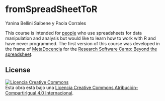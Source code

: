 # fromSpreadSheetToR

Yanina Bellini Saibene y Paola Corrales

This course is intended for [people](personas.html) who use spreadsheets for data manipulation and analysis but would like to learn how to work with R and have never programmed. The first version of this course was developed in the frame of [MetaDocencia](https://www.metadocencia.org/) for the [Research Software Camp: Beyond the spreadsheet](https://www.software.ac.uk/RSCamp-beyond-spreadsheet).


## License

<a rel="license" href="http://creativecommons.org/licenses/by-sa/4.0/"><img alt="Licencia Creative Commons" style="border-width:0" src="https://i.creativecommons.org/l/by-sa/4.0/88x31.png" /></a><br />Esta obra está bajo una <a rel="license" href="http://creativecommons.org/licenses/by-sa/4.0/">Licencia Creative Commons Atribución-CompartirIgual 4.0 Internacional</a>.



